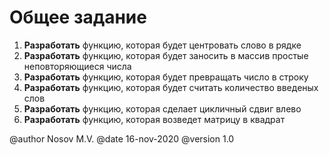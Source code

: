 # Общее задание
1. **Разработать** функцию, которая будет центровать слово в рядке
2. **Разработать** функцию, которая будет заносить в массив простые неповторяющиеся числа
3. **Разработать** функцию, которая будет превращать число в строку
4. **Разработать** функцию, которая будет считать количество введеных слов
5. **Разработать** функцию, которая сделает цикличный сдвиг влево 
6. **Разработать** функцию, которая возведет матрицу в квадрат 

@author Nosov M.V.
@date 16-nov-2020
@version 1.0
